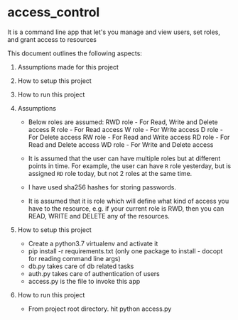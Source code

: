 # access_control
It is a command line app that let's you  manage and view users, set roles, and grant access to resources

This document outlines the following aspects:
1. Assumptions made for this project
2. How to setup this project
3. How to run this project

1. Assumptions
   - Below roles are assumed:
     RWD role - For Read, Write and Delete access
     R role - For Read access
     W role - For Write access
     D role - For Delete access
     RW role - For Read and Write access
     RD role - For Read and Delete access
     WD role - For Write and Delete access

   - It is assumed that the user can have multiple roles but at different points in time.
     For example, the user can have `R` role yesterday, but is assigned `RD` role today, but not 2 roles at the same time.

   - I have used sha256 hashes for storing passwords.

   - It is assumed that it is role which will define what kind of access you have to the resource,
     e.g. if your current role is RWD, then you can READ, WRITE and DELETE any of the resources.

2. How to setup this project
   - Create a python3.7 virtualenv and activate it
   - pip install -r requirements.txt (only one package to install - docopt for reading command line args)
   - db.py takes care of db related tasks
   - auth.py takes care of authentication of users
   - access.py is the file to invoke this app

3. How to run this project
   - From project root directory. hit python access.py
